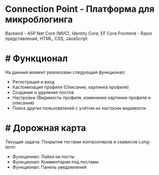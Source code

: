 # Connection Point - Платформа для микроблогинга
Backend - ASP.Net Core (MVC), Identity Core, EF Core
Frontend - Razor представления, HTML, CSS, JavaScript

# # Функционал
На данный момент реализован следующий функционал:
  - Регистрация и вход
  - Кастомизация профиля (Описание, картинка профиля)
  - Создание и удаление постов
  - Настройки (Видимость профиля, изменение картинки профиля и описания)
  - Поиск других пользователей с учётом их настроек видимости

# # Дорожная карта
Текущая задача: Покрытие тестами контроллеров и сервисов
Long-term:
  - Функционал: Лайки на посты
  - Функционал: Комментарии под постами
  - Функционал: Панель уведомлений

